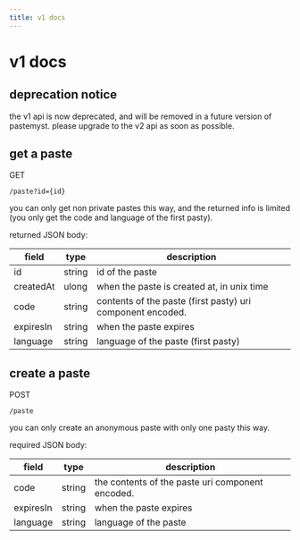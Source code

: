 ```yaml
---
title: v1 docs
---
```


# v1 docs

## deprecation notice

the v1 api is now deprecated, and will be removed in a future version of pastemyst. please upgrade to the v2 api as soon as possible.

## get a paste

<p class="method">GET</p> <code>/paste?id=<span class="var">{id}</span></code>

[comment]: <> (`GET /paste?id={id}`)

you can only get non private pastes this way, and the returned info is limited (you only get the code and language of the first pasty).

returned JSON body:

| field     | type   | description                                                |
|-----------|--------|------------------------------------------------------------|
| id        | string | id of the paste                                            |
| createdAt | ulong  | when the paste is created at, in unix time                 |
| code      | string | contents of the paste (first pasty) uri component encoded. |
| expiresIn | string | when the paste expires                                     |
| language  | string | language of the paste (first pasty)                        |

## create a paste

<p class="method">POST</p> <code>/paste</code>

[comment]: <> (`POST /paste`)

you can only create an anonymous paste with only one pasty this way.

required JSON body:

| field     | type   | description                                      |
|-----------|--------|--------------------------------------------------|
| code      | string | the contents of the paste uri component encoded. |
| expiresIn | string | when the paste expires                           |
| language  | string | language of the paste                            |
